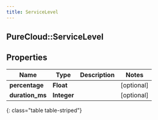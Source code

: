 ```yaml
---
title: ServiceLevel
---
```

## PureCloud::ServiceLevel

## Properties

|Name | Type | Description | Notes|
|------------ | ------------- | ------------- | -------------|
| **percentage** | **Float** |  | [optional] |
| **duration_ms** | **Integer** |  | [optional] |
{: class="table table-striped"}


